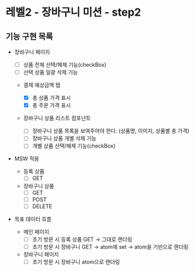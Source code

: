 # 레벨2 - 장바구니 미션 - step2

## 기능 구현 목록

- 장바구니 페이지

  - [ ] 상품 전체 선택/해제 기능(checkBox)
  - [ ] 선택 상품 일괄 삭제 기능

  - 결제 예상금액 탭

    - [x] 총 상품 가격 표시
    - [x] 총 주문 가격 표시

  - 장바구니 상품 리스트 컴포넌트
    - [ ] 장바구니 상품 목록을 보여주어야 한다. (상품명, 이미지, 상품별 총 가격)
    - [ ] 장바구니 상품 개별 삭제 기능
    - [ ] 개별 상품 선택/해제 기능(checkBox)

- MSW 적용

  - 등록 상품
    - [ ] GET
  - 장바구니 상품
    - [ ] GET
    - [ ] POST
    - [ ] DELETE

- 목표 데이터 흐름
  - 메인 페이지
    - [ ] 초기 방문 시 등록 상품 GET -> 그대로 랜더링
    - [ ] 초기 방문 시 장바구니 GET -> atom에 set -> atom을 기반으로 랜더링
  - 장바구니 페이지
    - [ ] 초기 방문 시 장바구니 atom으로 랜더링
